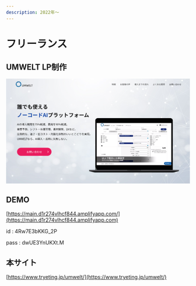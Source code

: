 ```yaml
---
description: 2022年〜
---
```


# フリーランス

## UMWELT LP制作

![UMWELT｜ノーコードAIクラウド｜TRYETING Inc. (トライエッティング)](<../.gitbook/assets/image (27).png>)

## DEMO

[https://main.d1r274vlhcf844.amplifyapp.com/](https://main.d1r274vlhcf844.amplifyapp.com)

id : 4Rw7E3bKKG\_2P

pass : dwUE3YnUKXt.M

## 本サイト

[https://www.tryeting.jp/umwelt/](https://www.tryeting.jp/umwelt/)
